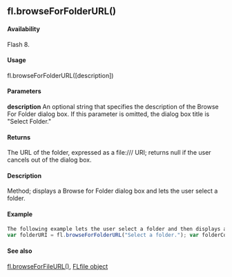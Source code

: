 ## fl.browseForFolderURL()

#### Availability

Flash 8.

#### Usage

fl.browseForFolderURL(\[description\])

#### Parameters

**description** An optional string that specifies the description of the Browse For Folder dialog box. If this parameter is omitted, the dialog box title is "Select Folder."

#### Returns

The URL of the folder, expressed as a file:/// URI; returns null if the user cancels out of the dialog box.

#### Description

Method; displays a Browse for Folder dialog box and lets the user select a folder.

#### Example

```javascript
The following example lets the user select a folder and then displays a list of files in that folder:
var folderURI = fl.browseForFolderURL("Select a folder."); var folderContents = FLfile.listFolder(folderURI);

```
#### See also

[fl.browseForFileURL()](#!AdobeDocs/developers-animatesdk-docs/master/flash_object_(fl)/fl3.md), [FLfile object](#!AdobeDocs/developers-animatesdk-docs/master/FLfile_object/FLfile_summary.md)
